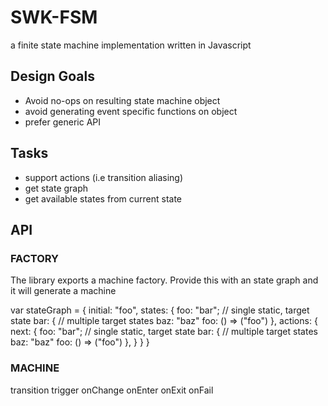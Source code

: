 # SWK-FSM

a finite state machine implementation written in Javascript

## Design Goals

* Avoid no-ops on resulting state machine object
* avoid generating event specific functions on object
* prefer generic API

## Tasks

* support actions (i.e transition aliasing)
* get state graph
* get available states from current state

## API

### FACTORY

The library exports a machine factory. Provide this with an state graph and it will generate a machine

var stateGraph = {
    initial: "foo",
    states: {
        foo: "bar"; // single static, target state
        bar: { // multiple target states
            baz: "baz"
            foo: () => ("foo")
        },
    actions: {
        next: {
            foo: "bar"; // single static, target state
            bar: { // multiple target states
                baz: "baz"
                foo: () => ("foo")
            },
        }
    }
}

### MACHINE

transition
trigger
onChange
onEnter
onExit
onFail
